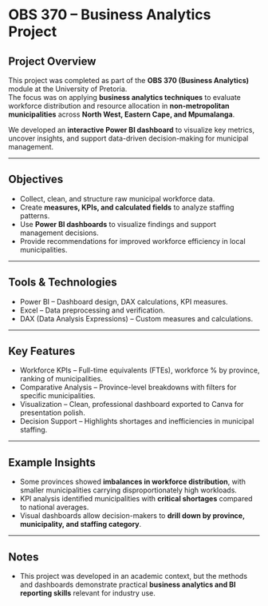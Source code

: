 # OBS 370 – Business Analytics Project

## Project Overview
This project was completed as part of the **OBS 370 (Business Analytics)** module at the University of Pretoria.  
The focus was on applying **business analytics techniques** to evaluate workforce distribution and resource allocation in **non-metropolitan municipalities** across **North West, Eastern Cape, and Mpumalanga**.  

We developed an **interactive Power BI dashboard** to visualize key metrics, uncover insights, and support data-driven decision-making for municipal management.

---

## Objectives
- Collect, clean, and structure raw municipal workforce data.  
- Create **measures, KPIs, and calculated fields** to analyze staffing patterns.  
- Use **Power BI dashboards** to visualize findings and support management decisions.  
- Provide recommendations for improved workforce efficiency in local municipalities.

---

## Tools & Technologies
- Power BI – Dashboard design, DAX calculations, KPI measures.  
- Excel – Data preprocessing and verification.  
- DAX (Data Analysis Expressions) – Custom measures and calculations.  

---

## Key Features
- Workforce KPIs – Full-time equivalents (FTEs), workforce % by province, ranking of municipalities.  
- Comparative Analysis – Province-level breakdowns with filters for specific municipalities.  
- Visualization – Clean, professional dashboard exported to Canva for presentation polish.  
- Decision Support – Highlights shortages and inefficiencies in municipal staffing.  

---

## Example Insights
- Some provinces showed **imbalances in workforce distribution**, with smaller municipalities carrying disproportionately high workloads.  
- KPI analysis identified municipalities with **critical shortages** compared to national averages.  
- Visual dashboards allow decision-makers to **drill down by province, municipality, and staffing category**.

---

## Notes
- This project was developed in an academic context, but the methods and dashboards demonstrate practical **business analytics and BI reporting skills** relevant for industry use.
